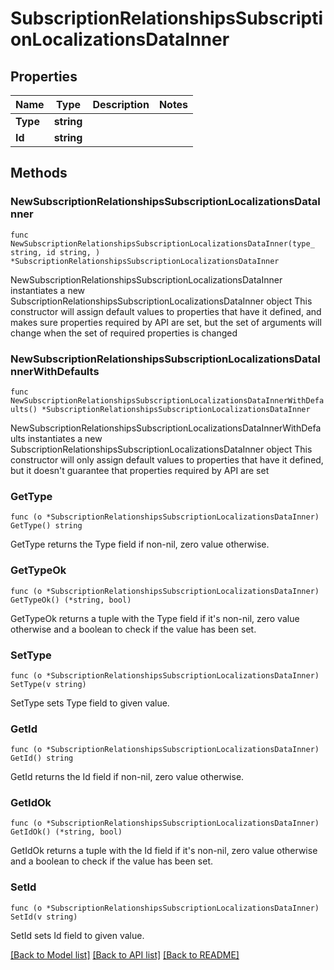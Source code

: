 # SubscriptionRelationshipsSubscriptionLocalizationsDataInner

## Properties

Name | Type | Description | Notes
------------ | ------------- | ------------- | -------------
**Type** | **string** |  | 
**Id** | **string** |  | 

## Methods

### NewSubscriptionRelationshipsSubscriptionLocalizationsDataInner

`func NewSubscriptionRelationshipsSubscriptionLocalizationsDataInner(type_ string, id string, ) *SubscriptionRelationshipsSubscriptionLocalizationsDataInner`

NewSubscriptionRelationshipsSubscriptionLocalizationsDataInner instantiates a new SubscriptionRelationshipsSubscriptionLocalizationsDataInner object
This constructor will assign default values to properties that have it defined,
and makes sure properties required by API are set, but the set of arguments
will change when the set of required properties is changed

### NewSubscriptionRelationshipsSubscriptionLocalizationsDataInnerWithDefaults

`func NewSubscriptionRelationshipsSubscriptionLocalizationsDataInnerWithDefaults() *SubscriptionRelationshipsSubscriptionLocalizationsDataInner`

NewSubscriptionRelationshipsSubscriptionLocalizationsDataInnerWithDefaults instantiates a new SubscriptionRelationshipsSubscriptionLocalizationsDataInner object
This constructor will only assign default values to properties that have it defined,
but it doesn't guarantee that properties required by API are set

### GetType

`func (o *SubscriptionRelationshipsSubscriptionLocalizationsDataInner) GetType() string`

GetType returns the Type field if non-nil, zero value otherwise.

### GetTypeOk

`func (o *SubscriptionRelationshipsSubscriptionLocalizationsDataInner) GetTypeOk() (*string, bool)`

GetTypeOk returns a tuple with the Type field if it's non-nil, zero value otherwise
and a boolean to check if the value has been set.

### SetType

`func (o *SubscriptionRelationshipsSubscriptionLocalizationsDataInner) SetType(v string)`

SetType sets Type field to given value.


### GetId

`func (o *SubscriptionRelationshipsSubscriptionLocalizationsDataInner) GetId() string`

GetId returns the Id field if non-nil, zero value otherwise.

### GetIdOk

`func (o *SubscriptionRelationshipsSubscriptionLocalizationsDataInner) GetIdOk() (*string, bool)`

GetIdOk returns a tuple with the Id field if it's non-nil, zero value otherwise
and a boolean to check if the value has been set.

### SetId

`func (o *SubscriptionRelationshipsSubscriptionLocalizationsDataInner) SetId(v string)`

SetId sets Id field to given value.



[[Back to Model list]](../README.md#documentation-for-models) [[Back to API list]](../README.md#documentation-for-api-endpoints) [[Back to README]](../README.md)


